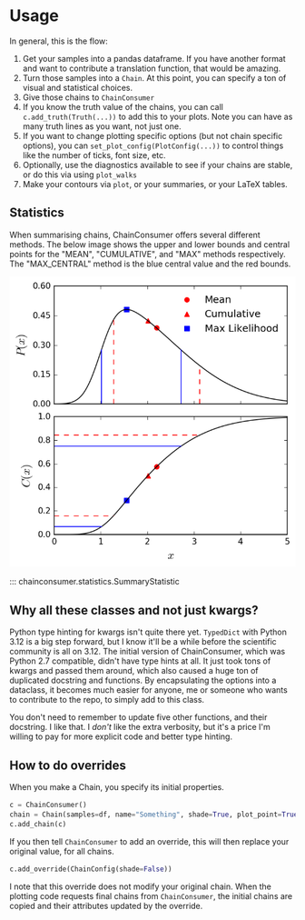 # Usage

In general, this is the flow:

1. Get your samples into a pandas dataframe. If you have another format and want to contribute a translation function, that would be amazing.
1. Turn those samples into a `Chain`. At this point, you can specify a ton of visual and statistical choices.
1. Give those chains to `ChainConsumer`
1. If you know the truth value of the chains, you can call `c.add_truth(Truth(...))` to add this to your plots. Note you can have as many truth lines as you want, not just one.
1. If you want to change plotting specific options (but not chain specific options), you can `set_plot_config(PlotConfig(...))` to control things like the number of ticks, font size, etc.
1. Optionally, use the diagnostics available to see if your chains are stable, or do this via using `plot_walks`
1. Make your contours via `plot`, or your summaries, or your LaTeX tables.

## Statistics

When summarising chains, ChainConsumer offers several different methods. The below image shows the upper and lower bounds and central points for the "MEAN", "CUMULATIVE", and "MAX" methods respectively. The "MAX_CENTRAL" method is the blue central value and the red bounds.

![](resources/stats.png)

::: chainconsumer.statistics.SummaryStatistic

## Why all these classes and not just kwargs?

Python type hinting for kwargs isn't quite there yet. `TypedDict` with Python 3.12 is a big step forward,
but I know it'll be a while before the scientific community is all on 3.12. The initial version of ChainConsumer,
which was Python 2.7 compatible, didn't have type hints at all. It just took tons of kwargs and passed them around,
which also caused a huge ton of duplicated docstring and functions. By encapsulating the options into a dataclass,
it becomes much easier for anyone, me or someone who wants to contribute to the repo, to simply add to this class.

You don't need to remember to update five other functions, and their docstring. I like that. I *don't* like the extra
verbosity, but it's a price I'm willing to pay for more explicit code and better type hinting.

## How to do overrides

When you make a Chain, you specify its initial properties.

```python
c = ChainConsumer()
chain = Chain(samples=df, name="Something", shade=True, plot_point=True, color="red")
c.add_chain(c)
```

If you then tell `ChainConsumer` to add an override, this will then replace your original value, for all chains.

```python
c.add_override(ChainConfig(shade=False))
```

I note that this override does not modify your original chain. When the plotting code requests final chains from `ChainConsumer`, the initial chains are copied and their attributes updated by the override.
